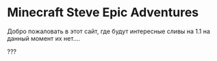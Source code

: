 # Minecraft Steve Epic Adventures
Добро пожаловать в этот сайт, где будут интересные сливы на 1.1
на данный момент их нет....






















???
